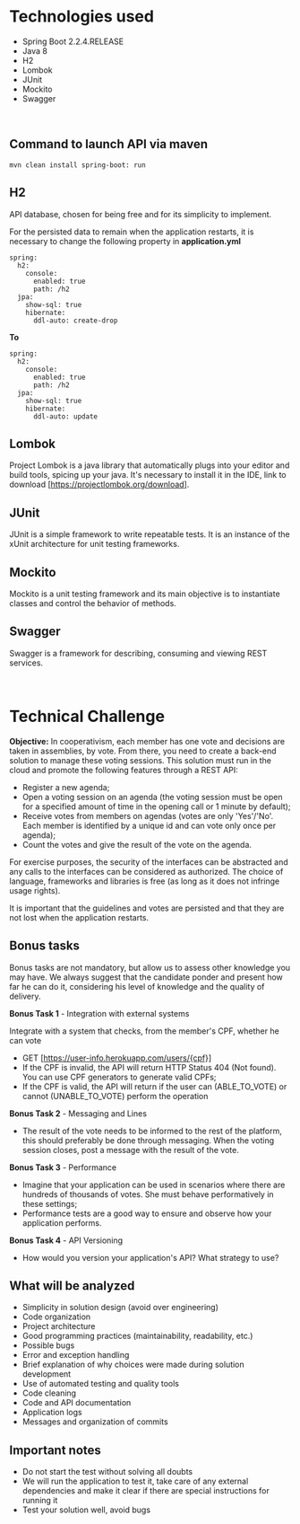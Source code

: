 # Technologies used

* Spring Boot 2.2.4.RELEASE
* Java 8
* H2
* Lombok
* JUnit
* Mockito
* Swagger

&nbsp;
&nbsp;
## Command to launch API via maven
```shell
mvn clean install spring-boot: run
```

## H2
API database, chosen for being free and for its simplicity to implement.

For the persisted data to remain when the application restarts, it is necessary to change the following property in **application.yml**
```shell
spring:
  h2:
    console:
      enabled: true
      path: /h2
  jpa:
    show-sql: true
    hibernate:
      ddl-auto: create-drop
```

**To**

```shell
spring:
  h2:
    console:
      enabled: true
      path: /h2
  jpa:
    show-sql: true
    hibernate:
      ddl-auto: update
```

## Lombok
Project Lombok is a java library that automatically plugs into your editor and build tools, spicing up your java. It's necessary to install it in the IDE, link to download [https://projectlombok.org/download].

## JUnit
JUnit is a simple framework to write repeatable tests. It is an instance of the xUnit architecture for unit testing frameworks.

## Mockito
Mockito is a unit testing framework and its main objective is to instantiate classes and control the behavior of methods.

## Swagger
Swagger is a framework for describing, consuming and viewing REST services. 

&nbsp;
&nbsp;
# Technical Challenge
**Objective:** In cooperativism, each member has one vote and decisions are taken in assemblies, by vote. From there, you need to create a back-end solution to manage these voting sessions.
This solution must run in the cloud and promote the following features through a REST API:

* Register a new agenda;
* Open a voting session on an agenda (the voting session must be open for a specified amount of time in the opening call or 1 minute by default);
* Receive votes from members on agendas (votes are only 'Yes'/'No'. Each member is identified by a unique id and can vote only once per agenda);
* Count the votes and give the result of the vote on the agenda.

For exercise purposes, the security of the interfaces can be abstracted and any calls to the interfaces can be considered as authorized. The choice of language, frameworks and libraries is free (as long as it does not infringe usage rights).

It is important that the guidelines and votes are persisted and that they are not lost when the application restarts.

## Bonus tasks

Bonus tasks are not mandatory, but allow us to assess other knowledge you may have. We always suggest that the candidate ponder and present how far he can do it, considering his level of knowledge and the quality of delivery.

**Bonus Task 1** - Integration with external systems

Integrate with a system that checks, from the member's CPF, whether he can vote
* GET [https://user-info.herokuapp.com/users/{cpf}]
* If the CPF is invalid, the API will return HTTP Status 404 (Not found). You can use CPF generators to generate valid CPFs;
* If the CPF is valid, the API will return if the user can (ABLE_TO_VOTE) or cannot (UNABLE_TO_VOTE) perform the operation

**Bonus Task 2** - Messaging and Lines

* The result of the vote needs to be informed to the rest of the platform, this should preferably be done through messaging. When the voting session closes, post a message with the result of the vote.

**Bonus Task 3** - Performance

* Imagine that your application can be used in scenarios where there are hundreds of thousands of votes. She must behave performatively in these settings;
* Performance tests are a good way to ensure and observe how your application performs.

**Bonus Task 4** - API Versioning

* How would you version your application's API? What strategy to use?

## What will be analyzed
* Simplicity in solution design (avoid over engineering)
* Code organization
* Project architecture
* Good programming practices (maintainability, readability, etc.)
* Possible bugs
* Error and exception handling
* Brief explanation of why choices were made during solution development
* Use of automated testing and quality tools
* Code cleaning
* Code and API documentation
* Application logs
* Messages and organization of commits

## Important notes
* Do not start the test without solving all doubts
* We will run the application to test it, take care of any external dependencies and make it clear if there are special instructions for running it
* Test your solution well, avoid bugs